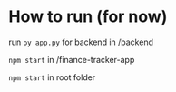 # How to run (for now)
run `py app.py` for backend in /backend

`npm start` in /finance-tracker-app

`npm start` in root folder
